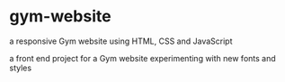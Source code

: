 # gym-website
a responsive Gym website using HTML, CSS and JavaScript

a front end project for a Gym website 
experimenting with new fonts and styles
